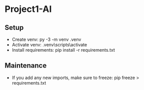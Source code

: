 # Project1-AI

## Setup

- Create venv: py -3 -m venv .venv
- Activate venv: .venv\scripts\activate
- Install requirements: pip install -r requirements.txt

## Maintenance

- If you add any new imports, make sure to freeze: pip freeze > requirements.txt
